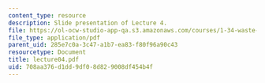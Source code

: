 ```yaml
---
content_type: resource
description: Slide presentation of Lecture 4.
file: https://ol-ocw-studio-app-qa.s3.amazonaws.com/courses/1-34-waste-containment-and-remediation-technology-spring-2004/708aa376d1dd9df08d829008df454b4f_lecture04.pdf
file_type: application/pdf
parent_uid: 285e7c0a-3c47-a1b7-ea83-f80f96a90c43
resourcetype: Document
title: lecture04.pdf
uid: 708aa376-d1dd-9df0-8d82-9008df454b4f
---
```

